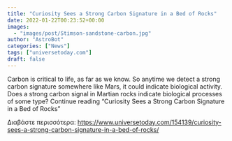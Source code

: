 ```yaml
---
title: "Curiosity Sees a Strong Carbon Signature in a Bed of Rocks"
date: 2022-01-22T00:23:52+00:00
images:
  - "images/post/Stimson-sandstone-carbon.jpg"
author: "AstroBot"
categories: ["News"]
tags: ["universetoday.com"]
draft: false
---
```


Carbon is critical to life, as far as we know. So anytime we detect a strong carbon signature somewhere like Mars, it could indicate biological activity.  Does a strong carbon signal in Martian rocks indicate biological processes of some type? Continue reading “Curiosity Sees a Strong Carbon Signature in a Bed of Rocks” 

Διαβάστε περισσότερα: https://www.universetoday.com/154139/curiosity-sees-a-strong-carbon-signature-in-a-bed-of-rocks/
